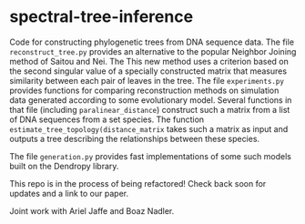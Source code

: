 # spectral-tree-inference

Code for constructing phylogenetic trees from DNA sequence data. The file `reconstruct_tree.py` provides an alternative to the popular Neighbor Joining method of Saitou and Nei. The  This new method uses a criterion based on the second singular value of a specially constructed matrix that measures similarity between each pair of leaves in the tree. 
The file `experiments.py` provides functions for comparing reconstruction methods on simulation data generated according to some evolutionary model. Several functions in that file (including `paralinear_distance`) construct such a matrix from a list of DNA sequences from a set species. The function `estimate_tree_topology(distance_matrix` takes such a matrix as input and outputs a tree describing the relationships between these species.

The file `generation.py` provides fast implementations of some such models built on the Dendropy library.

This repo is in the process of being refactored! Check back soon for updates and a link to our paper.

Joint work with Ariel Jaffe and Boaz Nadler.

